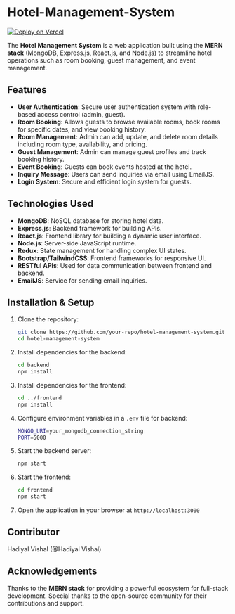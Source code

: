 # Hotel-Management-System

[![Deploy on Vercel](https://img.shields.io/badge/Live%20Demo-Vercel-blue)]([https://todo-app-gamma-blue-99.vercel.app/](https://hms-seven-silk.vercel.app/))

The **Hotel Management System** is a web application built using the **MERN stack** (MongoDB, Express.js, React.js, and Node.js) to streamline hotel operations such as room booking, guest management, and event management.

## Features

- **User Authentication**: Secure user authentication system with role-based access control (admin, guest).
- **Room Booking**: Allows guests to browse available rooms, book rooms for specific dates, and view booking history.
- **Room Management**: Admin can add, update, and delete room details including room type, availability, and pricing.
- **Guest Management**: Admin can manage guest profiles and track booking history.
- **Event Booking**: Guests can book events hosted at the hotel.
- **Inquiry Message**: Users can send inquiries via email using EmailJS.
- **Login System**: Secure and efficient login system for guests.

## Technologies Used

- **MongoDB**: NoSQL database for storing hotel data.
- **Express.js**: Backend framework for building APIs.
- **React.js**: Frontend library for building a dynamic user interface.
- **Node.js**: Server-side JavaScript runtime.
- **Redux**: State management for handling complex UI states.
- **Bootstrap/TailwindCSS**: Frontend frameworks for responsive UI.
- **RESTful APIs**: Used for data communication between frontend and backend.
- **EmailJS**: Service for sending email inquiries.

## Installation & Setup

1. Clone the repository:
   ```sh
   git clone https://github.com/your-repo/hotel-management-system.git
   cd hotel-management-system
   ```

2. Install dependencies for the backend:
   ```sh
   cd backend
   npm install
   ```

3. Install dependencies for the frontend:
   ```sh
   cd ../frontend
   npm install
   ```

4. Configure environment variables in a `.env` file for backend:
   ```sh
   MONGO_URI=your_mongodb_connection_string
   PORT=5000
   ```

5. Start the backend server:
   ```sh
   npm start
   ```

6. Start the frontend:
   ```sh
   cd frontend
   npm start
   ```

7. Open the application in your browser at `http://localhost:3000`

## Contributor

Hadiyal Vishal (@Hadiyal Vishal)

## Acknowledgements

Thanks to the **MERN stack** for providing a powerful ecosystem for full-stack development.
Special thanks to the open-source community for their contributions and support.
